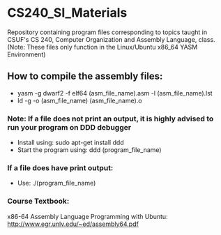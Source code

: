 # CS240_SI_Materials
Repository containing program files corresponding to topics taught in CSUF's CS 240, Computer Organization and Assembly Language, class.
(Note: These files only function in the Linux/Ubuntu x86_64 YASM Environment)

## How to compile the assembly files:
- yasm -g dwarf2 -f elf64 (asm_file_name).asm -l (asm_file_name).lst
- ld -g -o (asm_file_name) (asm_file_name).o

### Note: If a file does not print an output, it is highly advised to run your program on DDD debugger
- Install using: sudo apt-get install ddd
- Start the program using: ddd (program_file_name)

### If a file does have print output:
- Use: ./(program_file_name)

### Course Textbook:
x86-64 Assembly Language Programming with Ubuntu: http://www.egr.unlv.edu/~ed/assembly64.pdf
